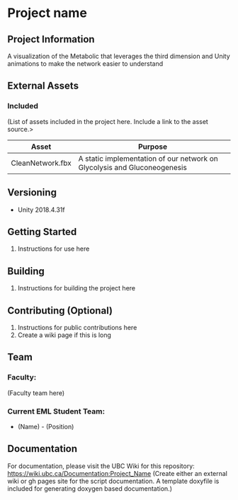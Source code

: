 # Project name
## Project Information
A visualization of the Metabolic that leverages the third dimension and Unity animations to make the network easier to understand

## External Assets

### Included
(List of assets included in the project here. Include a link to the asset source.>

| Asset | Purpose |
| ------ | ------ |
| CleanNetwork.fbx | A static implementation of our network on Glycolysis and Gluconeogenesis |

## Versioning

- Unity 2018.4.31f

## Getting Started

1. Instructions for use here

## Building

1. Instructions for building the project here

## Contributing (Optional) 

1. Instructions for public contributions here
2. Create a wiki page if this is long

## Team

### Faculty:
(Faculty team here)

### Current EML Student Team:

- (Name) - (Position)

## Documentation
For documentation, please visit the UBC Wiki for this repository: 
https://wiki.ubc.ca/Documentation:Project_Name
(Create either an external wiki or gh pages site for the script documentation. A template doxyfile is included for generating doxygen based documentation.)

